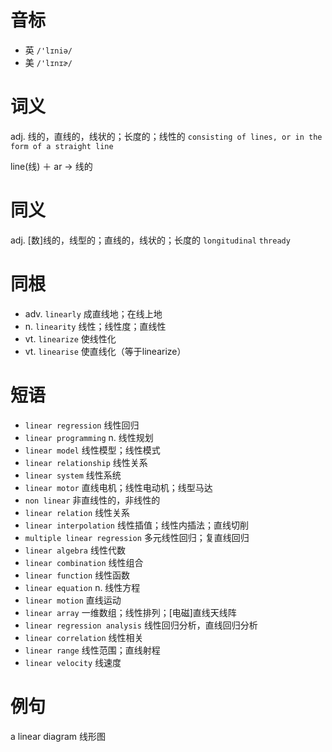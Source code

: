 # 音标

- 英 `/'lɪniə/`
- 美 `/'lɪnɪɚ/`

# 词义

adj. 线的，直线的，线状的；长度的；线性的
`consisting of lines, or in the form of a straight line`



line(线) ＋ ar → 线的

# 同义

adj. [数]线的，线型的；直线的，线状的；长度的
`longitudinal` `thready`

# 同根

- adv. `linearly` 成直线地；在线上地
- n. `linearity` 线性；线性度；直线性
- vt. `linearize` 使线性化
- vt. `linearise` 使直线化（等于linearize）

# 短语

- `linear regression` 线性回归
- `linear programming` n. 线性规划
- `linear model` 线性模型；线性模式
- `linear relationship` 线性关系
- `linear system` 线性系统
- `linear motor` 直线电机；线性电动机；线型马达
- `non linear` 非直线性的，非线性的
- `linear relation` 线性关系
- `linear interpolation` 线性插值；线性内插法；直线切削
- `multiple linear regression` 多元线性回归；复直线回归
- `linear algebra` 线性代数
- `linear combination` 线性组合
- `linear function` 线性函数
- `linear equation` n. 线性方程
- `linear motion` 直线运动
- `linear array` 一维数组；线性排列；[电磁]直线天线阵
- `linear regression analysis` 线性回归分析，直线回归分析
- `linear correlation` 线性相关
- `linear range` 线性范围；直线射程
- `linear velocity` 线速度

# 例句

a linear diagram
线形图


